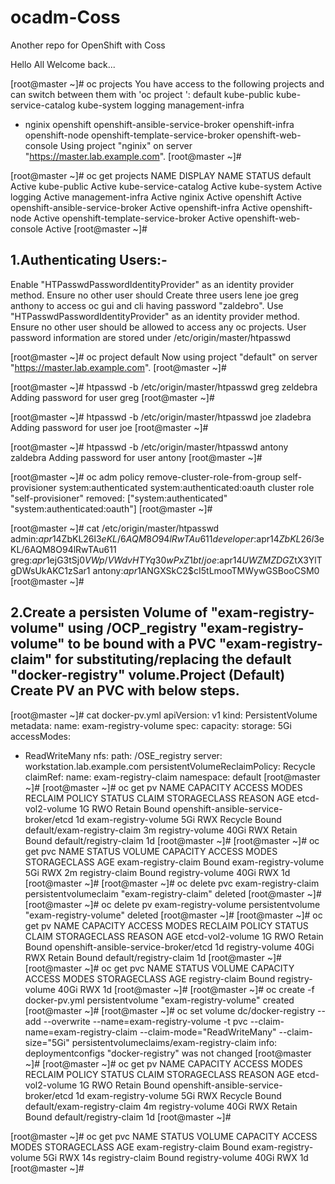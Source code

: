# ocadm-Coss
Another repo for OpenShift with Coss

Hello All Welcome back...

[root@master ~]# oc projects
You have access to the following projects and can switch between them with 'oc project <projectname>':
default
kube-public
kube-service-catalog
kube-system
logging
management-infra
* nginix
openshift
openshift-ansible-service-broker
openshift-infra
openshift-node
openshift-template-service-broker
openshift-web-console
Using project "nginix" on server "https://master.lab.example.com".
[root@master ~]#
  
[root@master ~]# oc get projects
NAME DISPLAY NAME STATUS
default Active
kube-public Active
kube-service-catalog Active
kube-system Active
logging Active
management-infra Active
nginix Active
openshift Active
openshift-ansible-service-broker Active
openshift-infra Active
openshift-node Active
openshift-template-service-broker Active
openshift-web-console Active
[root@master ~]#


1.Authenticating Users:-
-------------------------
Enable "HTPasswdPasswordIdentityProvider" as an identity provider method.
Ensure no other user should
Create three users
lene
joe
greg
anthony
to access oc gui and cli having password "zaldebro".
Use "HTPasswdPasswordIdentityProvider" as an identity provider method.
Ensure no other user should be allowed to access any oc projects.
User password information are stored under
/etc/origin/master/htpasswd

[root@master ~]# oc project default
Now using project "default" on server "https://master.lab.example.com".
[root@master ~]#

[root@master ~]# htpasswd -b /etc/origin/master/htpasswd greg zeldebra
Adding password for user greg
[root@master ~]#

[root@master ~]# htpasswd -b /etc/origin/master/htpasswd joe zladebra
Adding password for user joe
[root@master ~]#

[root@master ~]# htpasswd -b /etc/origin/master/htpasswd antony zaldebra
Adding password for user antony
[root@master ~]#

[root@master ~]# oc adm policy remove-cluster-role-from-group self-provisioner system:authenticated
system:authenticated:oauth
cluster role "self-provisioner" removed: ["system:authenticated" "system:authenticated:oauth"]
[root@master ~]#

[root@master ~]# cat /etc/origin/master/htpasswd
admin:$apr1$4ZbKL26l$3eKL/6AQM8O94lRwTAu611
developer:$apr1$4ZbKL26l$3eKL/6AQM8O94lRwTAu611
greg:$apr1$ejG3tSj0$VWp/VWdvHTYq30wPxZ1bt/
joe:$apr1$4UWZMZDG$ZtX3YlTgDWsUkAKC1zSar1
antony:$apr1$ANGXSkC2$cI5tLmooTMWywGSBooCSM0
[root@master ~]#



2.Create a persisten Volume of "exam-registry-volume" using /OCP_registry
"exam-registry-volume" to be bound with a PVC "exam-registry-claim" for
substituting/replacing the default "docker-registry" volume.Project (Default)
Create PV an PVC with below steps.
-----------------------------------
[root@master ~]# cat docker-pv.yml
apiVersion: v1
kind: PersistentVolume
metadata:
name: exam-registry-volume
spec:
capacity:
storage: 5Gi
accessModes:
- ReadWriteMany
nfs:
path: /OSE_registry
server: workstation.lab.example.com
persistentVolumeReclaimPolicy: Recycle
claimRef:
name: exam-registry-claim
namespace: default
[root@master ~]#
[root@master ~]# oc get pv
NAME CAPACITY ACCESS MODES RECLAIM POLICY STATUS CLAIM
STORAGECLASS REASON AGE
etcd-vol2-volume 1G RWO Retain Bound
openshift-ansible-service-broker/etcd 1d
exam-registry-volume 5Gi RWX Recycle Bound default/exam-registry-claim
3m
registry-volume 40Gi RWX Retain Bound default/registry-claim
1d
[root@master ~]#
[root@master ~]# oc get pvc
NAME STATUS VOLUME CAPACITY ACCESS MODES STORAGECLASS AGE
exam-registry-claim Bound exam-registry-volume 5Gi RWX 2m
registry-claim Bound registry-volume 40Gi RWX 1d
[root@master ~]#
[root@master ~]# oc delete pvc exam-registry-claim
persistentvolumeclaim "exam-registry-claim" deleted
[root@master ~]#
[root@master ~]# oc delete pv exam-registry-volume
persistentvolume "exam-registry-volume" deleted
[root@master ~]#
[root@master ~]# oc get pv
NAME CAPACITY ACCESS MODES RECLAIM POLICY STATUS CLAIM
STORAGECLASS REASON AGE
etcd-vol2-volume 1G RWO Retain Bound
openshift-ansible-service-broker/etcd 1d
registry-volume 40Gi RWX Retain Bound default/registry-claim
1d
[root@master ~]#
[root@master ~]# oc get pvc
NAME STATUS VOLUME CAPACITY ACCESS MODES STORAGECLASS AGE
registry-claim Bound registry-volume 40Gi RWX 1d
[root@master ~]#
[root@master ~]# oc create -f docker-pv.yml
persistentvolume "exam-registry-volume" created
[root@master ~]#
[root@master ~]# oc set volume dc/docker-registry --add --overwrite --name=exam-registry-volume -t pvc
--claim-name=exam-registry-claim --claim-mode="ReadWriteMany" --claim-size="5Gi"
persistentvolumeclaims/exam-registry-claim
info: deploymentconfigs "docker-registry" was not changed
[root@master ~]#
[root@master ~]# oc get pv
NAME CAPACITY ACCESS MODES RECLAIM POLICY STATUS CLAIM
STORAGECLASS REASON AGE
etcd-vol2-volume 1G RWO Retain Bound
openshift-ansible-service-broker/etcd 1d
exam-registry-volume 5Gi RWX Recycle Bound default/exam-registry-claim
4m
registry-volume 40Gi RWX Retain Bound default/registry-claim
1d
[root@master ~]#

[root@master ~]# oc get pvc
NAME STATUS VOLUME CAPACITY ACCESS MODES STORAGECLASS AGE
exam-registry-claim Bound exam-registry-volume 5Gi RWX 14s
registry-claim Bound registry-volume 40Gi RWX 1d
[root@master ~]#
